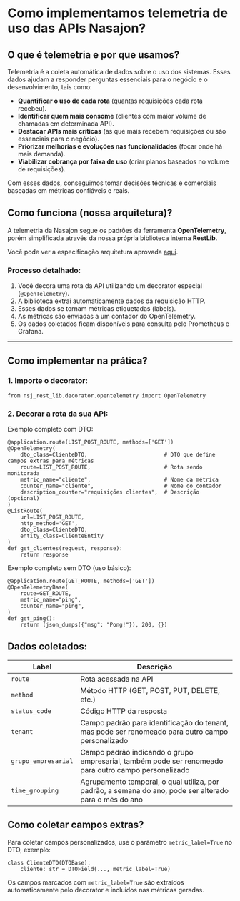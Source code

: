 # Como implementamos telemetria de uso das APIs Nasajon?

## O que é telemetria e por que usamos?

Telemetria é a coleta automática de dados sobre o uso dos sistemas. Esses dados ajudam a responder perguntas essenciais para o negócio e o desenvolvimento, tais como:

- **Quantificar o uso de cada rota** (quantas requisições cada rota recebeu).
- **Identificar quem mais consome** (clientes com maior volume de chamadas em determinada API).
- **Destacar APIs mais críticas** (as que mais recebem requisições ou são essenciais para o negócio).
- **Priorizar melhorias e evoluções nas funcionalidades** (focar onde há mais demanda).
- **Viabilizar cobrança por faixa de uso** (criar planos baseados no volume de requisições).

Com esses dados, conseguimos tomar decisões técnicas e comerciais baseadas em métricas confiáveis e reais.

## Como funciona (nossa arquitetura)?

A telemetria da Nasajon segue os padrões da ferramenta **OpenTelemetry**, porém simplificada através da nossa própria biblioteca interna **RestLib**.

Você pode ver a especificação arquitetura aprovada [aqui](https://github.com/Nasajon/Arquitetura/blob/master/RFCs/aprovados/telemetria_web.md).

### Processo detalhado:

1. Você decora uma rota da API utilizando um decorator especial (`@OpenTelemetry`).
2. A biblioteca extrai automaticamente dados da requisição HTTP.
3. Esses dados se tornam métricas etiquetadas (labels).
4. As métricas são enviadas a um contador do OpenTelemetry.
5. Os dados coletados ficam disponíveis para consulta pelo Prometheus e Grafana.

---

## Como implementar na prática?

### 1. Importe o decorator:
```
from nsj_rest_lib.decorator.opentelemetry import OpenTelemetry
```
### 2. Decorar a rota da sua API:
Exemplo completo com DTO:
```
@application.route(LIST_POST_ROUTE, methods=['GET'])
@OpenTelemetry(
    dto_class=ClienteDTO,                        # DTO que define campos extras para métricas
    route=LIST_POST_ROUTE,                       # Rota sendo monitorada
    metric_name="cliente",                       # Nome da métrica
    counter_name="cliente",                      # Nome do contador
    description_counter="requisições clientes",  # Descrição (opcional)
)
@ListRoute(
    url=LIST_POST_ROUTE,
    http_method='GET',
    dto_class=ClienteDTO,
    entity_class=ClienteEntity
)
def get_clientes(request, response):
    return response
```

Exemplo completo sem DTO (uso básico):
```
@application.route(GET_ROUTE, methods=['GET'])
@OpenTelemetryBase(
    route=GET_ROUTE,
    metric_name="ping",
    counter_name="ping",
)
def get_ping():
    return (json_dumps({"msg": "Pong!"}), 200, {})
```

## Dados coletados:

| Label               | Descrição                                       |
|---------------------|-------------------------------------------------|
| `route`             | Rota acessada na API                            |
| `method`            | Método HTTP (GET, POST, PUT, DELETE, etc.)      |
| `status_code`       | Código HTTP da resposta                         |
| `tenant`            | Campo padrão para identificação do tenant, mas pode ser renomeado para outro campo personalizado                   |
| `grupo_empresarial` | Campo padrão indicando o grupo empresarial, também pode ser renomeado para outro campo personalizado     |
| `time_grouping`     | Agrupamento temporal, o qual utiliza, por padrão, a semana do ano, pode ser alterado para o mês do ano              |

## Como coletar campos extras?

Para coletar campos personalizados, use o parâmetro `metric_label=True` no DTO, exemplo:
```
class ClienteDTO(DTOBase):
    cliente: str = DTOField(..., metric_label=True)
```
Os campos marcados com `metric_label=True` são extraídos automaticamente pelo decorator e incluídos nas métricas geradas.
